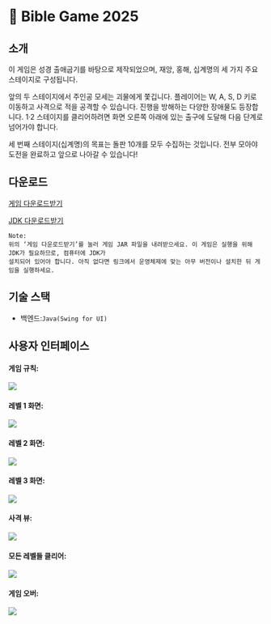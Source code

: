 # 🗿 Bible Game 2025

소개
---
이 게임은 성경 출애굽기를 바탕으로 제작되었으며, 재앙, 홍해, 십계명의 세 가지 주요 스테이지로 구성됩니다.

앞의 두 스테이지에서 주인공 모세는 괴물에게 쫓깁니다. 플레이어는 W, A, S, D 키로 이동하고 사격으로 적을 공격할 수 있습니다. 진행을 방해하는 다양한 장애물도 등장합니다. 1·2 스테이지를 클리어하려면 화면 오른쪽 아래에 있는 출구에 도달해 다음 단계로 넘어가야 합니다.

세 번째 스테이지(십계명)의 목표는 돌판 10개를 모두 수집하는 것입니다. 전부 모아야 도전을 완료하고 앞으로 나아갈 수 있습니다!

다운로드
---
[게임 다운로드받기](https://drive.google.com/file/d/1aFMcJnVnGYGYg_l_MiDbyiF1E89Sm2r-/view?usp=sharing)

[JDK 다운로드받기](https://www.oracle.com/java/technologies/downloads/)

    Note:
    위의 ‘게임 다운로드받기’를 눌러 게임 JAR 파일을 내려받으세요. 이 게임은 실행을 위해 JDK가 필요하므로, 컴퓨터에 JDK가 
    설치되어 있어야 합니다. 아직 없다면 링크에서 운영체제에 맞는 아무 버전이나 설치한 뒤 게임을 실행하세요.
    
기술 스택
---

* 백엔드:`Java(Swing for UI)`

사용자 인터페이스
---

#### 게임 규칙:
![](assets/howToPlay.png)

#### 레벨 1 화면:
![](assets/Level1.png)

#### 레벨 2 화면:
![](assets/Level2.png)

#### 레벨 3 화면:
![](assets/Level3.png)

#### 사격 뷰:
![](assets/shoot.png)

#### 모든 레벨들 클리어:
![](assets/Complete.png)

#### 게임 오버:
![](assets/die.png)

